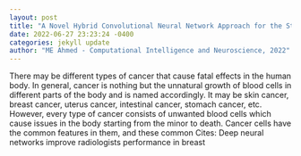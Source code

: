 ```yaml
--- 
layout: post 
title: "A Novel Hybrid Convolutional Neural Network Approach for the Stomach Intestinal Early Detection Cancer Subtype Classification" 
date: 2022-06-27 23:23:24 -0400 
categories: jekyll update 
author: "ME Ahmed - Computational Intelligence and Neuroscience, 2022" 
--- 
```

There may be different types of cancer that cause fatal effects in the human body. In general, cancer is nothing but the unnatural growth of blood cells in different parts of the body and is named accordingly. It may be skin cancer, breast cancer, uterus cancer, intestinal cancer, stomach cancer, etc. However, every type of cancer consists of unwanted blood cells which cause issues in the body starting from the minor to death. Cancer cells have the common features in them, and these common Cites: Deep neural networks improve radiologists performance in breast
